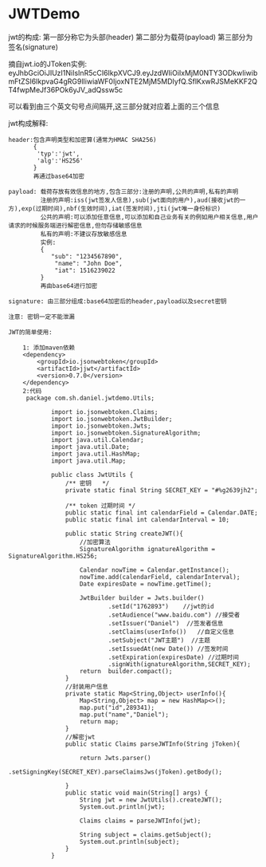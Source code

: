 # JWTDemo

jwt的构成:
  第一部分称它为头部(header)
  第二部分为载荷(payload)
  第三部分为签名(signature)  

摘自jwt.io的JToken实例:
eyJhbGciOiJIUzI1NiIsInR5cCI6IkpXVCJ9.eyJzdWIiOiIxMjM0NTY3ODkwIiwibmFtZSI6IkpvaG4gRG9lIiwiaWF0IjoxNTE2MjM5MDIyfQ.SflKxwRJSMeKKF2QT4fwpMeJf36POk6yJV_adQssw5c

可以看到由三个英文句号点间隔开,这三部分就对应着上面的三个信息

jwt构成解释:

    header:包含声明类型和加密算(通常为HMAC SHA256)
           {
            'typ':'jwt',
            'alg':'HS256'
           }
           再通过base64加密
              
    payload: 载荷存放有效信息的地方,包含三部分:注册的声明,公共的声明,私有的声明
             注册的声明:iss(jwt签发人信息),sub(jwt面向的用户),aud(接收jwt的一方),exp(过期时间),nbf(生效时间),iat(签发时间),jti(jwt唯一身份标识)
             公共的声明:可以添加任意信息,可以添加和自己业务有关的例如用户相关信息,用户请求的时候服务端进行解密信息,但勿存储敏感信息
             私有的声明:不建议存放敏感信息
             实例:
             {
                "sub": "1234567890",
                 "name": "John Doe",
                 "iat": 1516239022
             }
             再由base64进行加密
             
    signature: 由三部分组成:base64加密后的header,payload以及secret密钥

    注意: 密钥一定不能泄漏
    
    JWT的简单使用:
    
        1: 添加maven依赖
        <dependency>
			<groupId>io.jsonwebtoken</groupId>
			<artifactId>jjwt</artifactId>
			<version>0.7.0</version>
		</dependency>
        2:代码
         package com.sh.daniel.jwtdemo.Utils;
         
                import io.jsonwebtoken.Claims;
                import io.jsonwebtoken.JwtBuilder;
                import io.jsonwebtoken.Jwts;
                import io.jsonwebtoken.SignatureAlgorithm;
                import java.util.Calendar;
                import java.util.Date;
                import java.util.HashMap;
                import java.util.Map;

                public class JwtUtils {
                    /** 密钥   */
                    private static final String SECRET_KEY = "#%g2639jh2";

                    /** token 过期时间 */
                    public static final int calendarField = Calendar.DATE;
                    public static final int calendarInterval = 10;

                    public static String createJWT(){
                        //加密算法
                        SignatureAlgorithm ignatureAlgorithm = SignatureAlgorithm.HS256;

                        Calendar nowTime = Calendar.getInstance();
                        nowTime.add(calendarField, calendarInterval);
                        Date expiresDate = nowTime.getTime();

                        JwtBuilder builder = Jwts.builder()
                                .setId("1762893")    //jwt的id
                                .setAudience("www.baidu.com") //接受者
                                .setIssuer("Daniel")  //签发者信息
                                .setClaims(userInfo())   //自定义信息
                                .setSubject("JWT主题")  //主题
                                .setIssuedAt(new Date()) //签发时间
                                .setExpiration(expiresDate) //过期时间
                                .signWith(ignatureAlgorithm,SECRET_KEY);
                        return  builder.compact();
                    }
                    //封装用户信息
                    private static Map<String,Object> userInfo(){
                        Map<String,Object> map = new HashMap<>();
                        map.put("id",289341);
                        map.put("name","Daniel");
                        return map;
                    }
                    //解密jwt
                    public static Claims parseJWTInfo(String jToken){

                        return Jwts.parser()
                                .setSigningKey(SECRET_KEY).parseClaimsJws(jToken).getBody();

                    }
                    public static void main(String[] args) {
                        String jwt = new JwtUtils().createJWT();
                        System.out.println(jwt);

                        Claims claims = parseJWTInfo(jwt);

                        String subject = claims.getSubject();
                        System.out.println(subject);
                    }
                }


    
    
